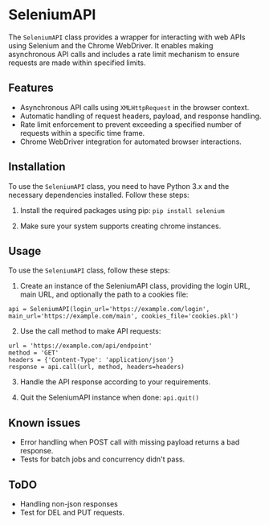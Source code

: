 # SeleniumAPI

The `SeleniumAPI` class provides a wrapper for interacting with web APIs using Selenium and the Chrome WebDriver. It enables making asynchronous API calls and includes a rate limit mechanism to ensure requests are made within specified limits.

## Features

- Asynchronous API calls using `XMLHttpRequest` in the browser context.
- Automatic handling of request headers, payload, and response handling.
- Rate limit enforcement to prevent exceeding a specified number of requests within a specific time frame.
- Chrome WebDriver integration for automated browser interactions.

## Installation

To use the `SeleniumAPI` class, you need to have Python 3.x and the necessary dependencies installed. Follow these steps:

1. Install the required packages using pip:
`pip install selenium`

2. Make sure your system supports creating chrome instances. 

## Usage

To use the `SeleniumAPI` class, follow these steps:

1. Create an instance of the SeleniumAPI class, providing the login URL, main URL, and optionally the path to a cookies file:

`api = SeleniumAPI(login_url='https://example.com/login', main_url='https://example.com/main', cookies_file='cookies.pkl')`

2. Use the call method to make API requests:

```
url = 'https://example.com/api/endpoint'
method = 'GET'
headers = {'Content-Type': 'application/json'}
response = api.call(url, method, headers=headers)
```

3. Handle the API response according to your requirements.

4. Quit the SeleniumAPI instance when done:
`api.quit()`

## Known issues
- Error handling when POST call with missing payload returns a bad response.
- Tests for batch jobs and concurrency didn't pass.

## ToDO
- Handling non-json responses
- Test for DEL and PUT requests.





